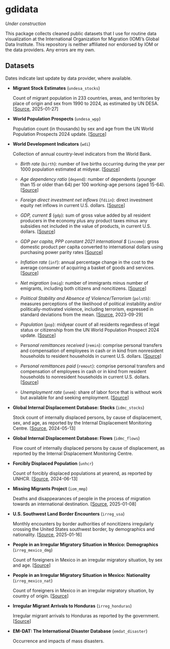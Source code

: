 
<!-- README.md is generated from README.Rmd. Please edit that file -->

# gdidata

<!-- badges: start -->
<!-- badges: end -->

*Under construction*

This package collects cleaned public datasets that I use for routine
data visualization at the International Organization for Migration
(IOM)’s Global Data Institute. This repository is neither affiliated nor
endorsed by IOM or the data providers. Any errors are my own.

## Datasets

Dates indicate last update by data provider, where available.

- **Migrant Stock Estimates** (`undesa_stocks`)

  Count of migrant population in 233 countries, areas, and territories
  by place of origin and sex from 1990 to 2024, as estimated by UN DESA.
  \[[Source](https://www.un.org/development/desa/pd/content/international-migrant-stock),
  2025-01-27\]

- **World Population Prospects** (`undesa_wpp`)

  Population count (in thousands) by sex and age from the UN World
  Population Prospects 2024 update.
  \[[Source](https://population.un.org/wpp/downloads?folder=Standard%20Projections&group=CSV%20format)\]

- **World Development Indicators** (`wdi`)

  Collection of annual country-level indicators from the World Bank.

  - *Birth rate* (`birth`): number of live births occurring during the
    year per 1000 population estimated at midyear.
    \[[Source](https://data.worldbank.org/indicator/SP.DYN.CBRT.IN)\]

  - *Age dependency ratio* (`depend`): number of dependents (younger
    than 15 or older than 64) per 100 working-age persons (aged 15-64).
    \[[Source](https://data.worldbank.org/indicator/SP.POP.DPND)\]

  - *Foreign direct investment net inflows* (`fdiin`): direct investment
    equity net inflows in current U.S. dollars.
    \[[Source](https://data.worldbank.org/indicator/BX.KLT.DINV.CD.WD)\]

  - *GDP, current \$* (`gdp`): sum of gross value added by all resident
    producers in the economy plus any product taxes minus any subsidies
    not included in the value of products, in current U.S. dollars.
    \[[Source](https://data.worldbank.org/indicator/NY.GDP.MKTP.CD)\]

  - *GDP per capita, PPP constant 2021 international \$* (`income`):
    gross domestic product per capita converted to international dollars
    using purchasing power parity rates
    \[[Source](https://data.worldbank.org/indicator/NY.GDP.PCAP.PP.KD)\]

  - *Inflation rate* (`inf`): annual percentage change in the cost to
    the average consumer of acquiring a basket of goods and services.
    \[[Source](https://data.worldbank.org/indicator/FP.CPI.TOTL.ZG)\]

  - *Net migration* (`nmig`): number of immigrants minus number of
    emigrants, including both citizens and noncitizens.
    \[[Source](https://data.worldbank.org/indicator/SM.POP.NETM)\]

  - *Political Stability and Absence of Violence/Terrorism* (`polstb`):
    measures perceptions of the likelihood of political instability
    and/or politically-motivated violence, including terrorism,
    expressed in standard deviations from the mean.
    \[[Source](https://www.worldbank.org/en/publication/worldwide-governance-indicators),
    2023-09-29\]

  - *Population* (`pop`): midyear count of all residents regardless of
    legal status or citizenship from the UN World Population Prospect
    2024 update.
    \[[Source](https://www.un.org/development/desa/pd/content/international-migrant-stock)\]

  - P*ersonal remittances received* (`remin`): comprise personal
    transfers and compensation of employees in cash or in kind from
    nonresident households to resident households in current U.S.
    dollars.
    \[[Source](https://data.worldbank.org/indicator/BX.TRF.PWKR.CD.DT)\]

  - *Personal remittances paid* (`remout`): comprise personal transfers
    and compensation of employees in cash or in kind from resident
    households to nonresident households in current U.S. dollars.
    \[[Source](https://data.worldbank.org/indicator/BM.TRF.PWKR.CD.DT)\]

  - *Unemployment rate* (`unem`): share of labor force that is without
    work but available for and seeking employment.
    \[[Source](https://data.worldbank.org/indicator/SL.UEM.TOTL.ZS)\]

- **Global Internal Displacement Database: Stocks** (`idmc_stocks`)

  Stock count of internally displaced persons, by cause of displacement,
  sex, and age, as reported by the Internal Displacement Monitoring
  Centre.
  \[[Source](https://www.internal-displacement.org/database/displacement-data),
  2024-05-13\]

- **Global Internal Displacement Database: Flows** (`idmc_flows`)

  Flow count of internally displaced persons by cause of displacement,
  as reported by the Internal Displacement Monitoring Centre.

- **Forcibly Displaced Population** (`unhcr`)

  Count of forcibly displaced populations at yearend, as reported by
  UNHCR.
  \[[Source](https://www.unhcr.org/refugee-statistics/download/?url=tzZ1du),
  2024-06-13\]

- **Missing Migrants Project** (`iom_mmp`)

  Deaths and disappearances of people in the process of migration
  towards an international destination.
  \[[Source](https://missingmigrants.iom.int/downloads), 2025-01-08\]

- **U.S. Southwest Land Border Encounters** (`irreg_usa`)

  Monthly encounters by border authorities of noncitizens irregularly
  crossing the United States southwest border, by demographics and
  nationality.
  \[[Source](https://www.cbp.gov/document/stats/nationwide-encounters),
  2025-01-16\]

- **People in an Irregular Migratory Situation in Mexico: Demographics**
  (`irreg_mexico_dmg`)

  Count of foreigners in Mexico in an irregular migratory situation, by
  sex and age.
  \[[Source](https://portales.segob.gob.mx/es/PoliticaMigratoria/Boletines_Estadisticos)\]

- **People in an Irregular Migratory Situation in Mexico: Nationality**
  (`irreg_mexico_nat`)

  Count of foreigners in Mexico in an irregular migratory situation, by
  country of origin.
  \[[Source](https://portales.segob.gob.mx/es/PoliticaMigratoria/Boletines_Estadisticos)\]

- **Irregular Migrant Arrivals to Honduras** (`irreg_honduras`)

  Irregular migrant arrivals to Honduras as reported by the government.
  \[[Source](https://app.powerbi.com/view?r=eyJrIjoiODNhMGY4MGUtM2NkMy00YTIzLTlmZTAtNmQxZmJiZDhiZjc1IiwidCI6ImUxMWQ5NjIwLTRkM2UtNDEwYi05MTUyLWZkMWNmNmNmNzI5YSJ9)\]

- **EM-DAT: The International Disaster Database** (`emdat_disaster`)

  Occurrence and impacts of mass disasters.
